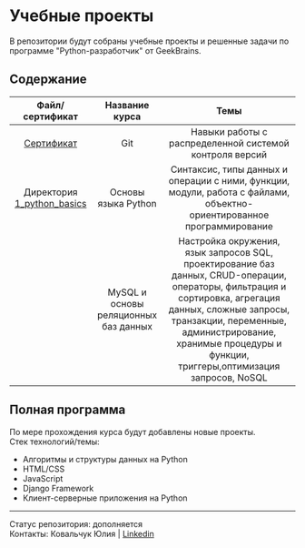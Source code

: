 # Учебные проекты
В репозитории будут собраны учебные проекты и решенные задачи по программе "Python-разработчик" от GeekBrains.  

## Содержание
|Файл/сертификат|Название курса|Темы
|:-----:|:------:|:-----------------------:|
|[Сертификат](https://geekbrains.ru/go/dl9n0-)|Git|Навыки работы с распределенной системой контроля версий|
|Директория [1_python_basics](https://github.com/ucylama/python_developer_geekbrains/tree/master/1_python_basics)|Основы языка Python|Синтаксис, типы данных и операции с ними, функции, модули, работа с файлами, объектно-ориентированное программирование|
||MySQL и основы реляционных баз данных|Настройка окружения, язык запросов SQL, проектирование баз данных, CRUD-операции, операторы, фильтрация и сортировка, агрегация данных, сложные запросы, транзакции, переменные, администрирование, хранимые процедуры и функции, триггеры,оптимизация запросов, NoSQL|

## Полная программа
По мере прохождения курса будут добавлены новые проекты.  
Стек технологий/темы:
* Алгоритмы и структуры данных на Python
* HTML/CSS
* JavaScript
* Django Framework
* Клиент-серверные приложения на Python

___
Статус репозитория: дополняется  
Контакты: Ковальчук Юлия | [Linkedin](https://www.linkedin.com/in/julia-kovalchuk/)
